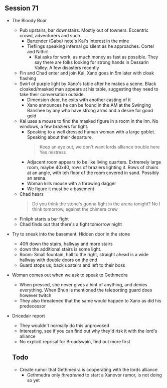 ## Session 71
* The Bloody Boar
  * Pub upstairs, bar downstairs. Mostly out of towners. Eccentric crowd, adventurers and such.
    * Bartender (Gabe) note's Kai's interest in the mine
    * Tieflings speaking infernal go silent as he approaches. Cortel and Nithril.
      * Kai asks for work, as much money as fast as possible. They say there are folks looking for strong hands in Dessarin Valley. A few disasters recently
  * Fin and Chad enter and join Kai, Xano goes in 5m later with cloak flashing
  * Swirl of purple light by Xano's table after he makes a scene. Black cloaked/masked man appears at his table, suggesting they need to take their conversation outside.
    * Dimension door, he exits with another casting of it
    * Xano announces he can be found in the AM at the Swinging Banshee by any who have strong arms and a desire for good gold
  * Kai uses a mouse to find the masked figure in a room in the inn. No windows, a few braziers for light.
    * Speaking to a well dressed human woman with a large goblet. Speaking about their departure.
      > Keep an eye out, we don't want lords alliance trouble here
      > Yes mistress
    * Adjacent room appears to be like living quarters. Extremely large room, maybe 40x40, rows of braziers lighting it. Rows of chairs at an angle, with teh floor of the room covered in sand. Possibly an arena.
    * Woman kills mouse with a throwing dagger
    * We figure it must be a basement
  * Chad hears
    > Do you think the stone's gonna fight in the arena tonight? No I think tomorrow, against the chimera crew
  * Finliph starts a bar fight
  * Chad finds out that there's a fight tomorrow night
* Try to sneak into the basement. Hidden door in the stone
  * 40ft down the stairs, hallway and more stairs
  * down the additional stairs is some light.
  * Room: Small fountain, hall to the right, straight ahead is a wide hallway with double doors on the end
  * Guard stops us, back upstairs and left to their boss
* Woman comes out when we ask to speak to Gethmedra
  * When pressed, she never gives a hint of anything, and denies everything. When Bhun is mentioned the teleporting guard does however twitch
  * They also threatened that the same would happen to Xano as did his predecessor
* Dricedair report
  * They wouldn't normally do this unprovoked
  * Interesting, see if you can find out why they'd risk it with the lord's alliance
  * No explicit reprisal for Broadswain, find out more first

  ## Todo
  * Create rumor that Gethmedra is cooperating with the lords alliance
    * Gethmedra only _threatened_ to start a Xanovor rumor, is not doing so yet